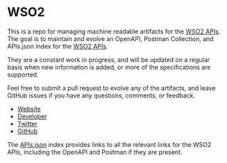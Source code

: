 # WSO2This is a repo for managing machine readable artifacts for the [WSO2 APIs](http://wso2.com). The goal is to maintain and evolve an OpenAPI, Postman Collection, and APIs.json index for the [WSO2 APIs](http://wso2.com).They are a constant work in progress, and will be updated on a regular basis when new information is added, or more of the specifications are supported.Feel free to submit a pull request to evolve any of the artifacts, and leave GitHub issues if you have any questions, comments, or feedback.- [Website](http://wso2.com)- [Developer](http://wso2.com)- [Twitter](http://twitter.com/wso2)- [GitHub](https://github.com/wso2)The [APIs.json](https://github.com/api-evangelist/wso2/blob/master/apis.json) index provides links to all the relevant links for the WSO2 APIs, including the OpenAPI and Postman if they are present.